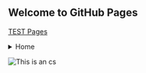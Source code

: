 ## Welcome to GitHub Pages
[TEST Pages](https://kamisaer.github.io/helloword/Test/)

<details><summary>Home</summary>
<p>

## 1.[xxx 介绍](https://kamisaer.github.io/helloword/Test/)



</p>
</details>

![This is an cs](EnumTool.cs)